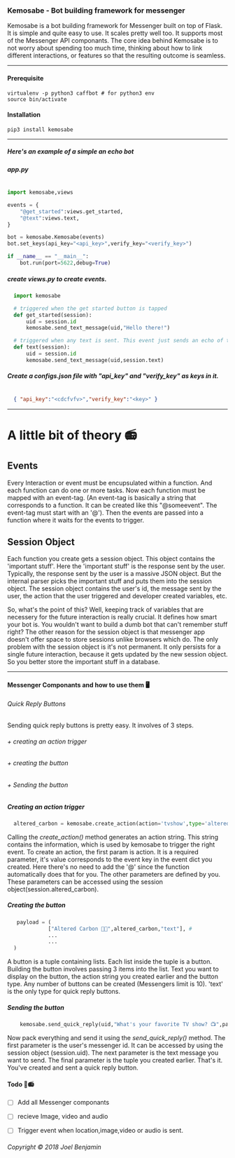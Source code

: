 

### Kemosabe - Bot building framework for messenger

Kemosabe is a bot building framework for Messenger built on top of Flask. It is simple and quite easy
to use. It scales pretty well too. It supports most of the Messenger API componants.
The core idea behind Kemosabe is to not worry about spending too much time, thinking
about how to link different interactions, or features so that the resulting outcome
is seamless.

***

#### Prerequisite

```
virtualenv -p python3 caffbot # for python3 env
source bin/activate           
```

#### Installation

```
pip3 install kemosabe
```
***

##### Here's an example of a simple an echo bot

##### app.py
```python

import kemosabe,views

events = {
    "@get_started":views.get_started,
    "@text":views.text,
}

bot = kemosabe.Kemosabe(events)
bot.set_keys(api_key="<api_key>",verify_key="<verify_key>")

if __name__ == "__main__":
    bot.run(port=5622,debug=True)

```

##### create views.py to create events.

```python
  import kemosabe

  # triggered when the get started button is tapped
  def get_started(session):
      uid = session.id
      kemosabe.send_text_message(uid,"Hello there!")

  # triggered when any text is sent. This event just sends an echo of the message
  def text(session):
      uid = session.id
      kemosabe.send_text_message(uid,session.text)

```

##### Create a configs.json file with "api_key" and "verify_key" as keys in it.
```json

  { "api_key":"<cdcfvfv>","verify_key":"<key>" }

```
***

# A little bit of theory 📻

## Events

Every Interaction or event must be encupsulated within a function. And each function
can do one or more tasks. Now each function must be mapped with an event-tag.
(An event-tag is basically a string that corresponds to a function. It can be created
like this "@someevent". The event-tag must start with an '@'). Then the events are passed
into a function where it waits for the events to trigger.

## Session Object

Each function you create gets a session object. This object contains the 'important stuff'.
Here the 'important stuff' is the response sent by the user. Typically, the
response sent by the user is a massive JSON object. But the internal parser
picks the important stuff and puts them into the session object. The session object
contains the user's id, the message sent by the user, the action that the user triggered
and developer created variables, etc.

So, what's the point of this? Well, keeping track of variables that are necessery
for the future interaction is really crucial. It defines how smart your bot is.
You wouldn't want to build a dumb bot that can't remember stuff right? The other reason
for the session object is that messenger app doesn't offer space to store sessions unlike
browsers which do. The only problem with the session object is it's not permanent. It only
persists for a single future interaction, because it gets updated by the new session object.
So you better store the important stuff in a database.

***

#### Messenger Componants and how to use them 🖥

###### Quick Reply Buttons

Sending quick reply buttons is pretty easy. It involves of 3 steps.

###### + creating an action trigger
###### + creating the button
###### + Sending the button

##### Creating an action trigger

```python
  altered_carbon = kemosabe.create_action(action='tvshow',type='altered_carbon')
```
Calling the *create_action()* method generates an action string. This string contains the information,
which is used by kemosabe to trigger the right event. To create an action, the first param is action.
It is a required parameter, it's value corresponds to the event key in the event dict you created.
Here there's no need to add the '@' since the function automatically does that for you. The other
parameters are defined by you. These parameters can be accessed using the session object(session.altered_carbon).

##### Creating the button

```python
   payload = (
             ["Altered Carbon 👨‍🎤",altered_carbon,"text"], #
             ...
             ...
  )
```

A button is a tuple containing lists. Each list inside the tuple is a button. Building the button involves
passing 3 items into the list. Text you want to display on the button, the action string you created earlier and the button type.
Any number of buttons can be created (Messengers limit is 10). 'text' is the only type for quick reply buttons.

##### Sending the button

```python
    kemosabe.send_quick_reply(uid,"What's your favorite TV show? 📺",payload)
```

Now pack everything and send it using the *send_quick_reply()* method. The first parameter is the user's messenger id.
It can be accessed by using the session object (session.uid). The next parameter is the text message you want to send.
The final parameter is the tuple you created earlier. That's it. You've created and sent a quick reply button. 


#### Todo  🔨📻

- [ ] Add all Messenger componants
- [ ] recieve Image, video and audio
- [ ] Trigger event when location,image,video or audio is sent.


###### Copyright ©️ 2018 Joel Benjamin
